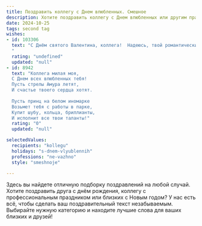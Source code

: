```yaml
---
title: Поздравить коллегу с Днем влюбленных. Смешное
description: Хотите поздравить коллегу с Днем влюбленных или другим праздником? Наш ИИ создаст незабываемое поздравление, а вы обязательно выделитесь среди других.  
date: 2024-10-25
tags: second tag
wishes:
- id: 103306
  text: "С Днём святого Валентина, коллега!  Надеюсь, твой романтический вечер будет таким же продуктивным, как и твой рабочий день (шутка, конечно!). Пусть любовь будет взаимной, а кофе — крепким!
  "
  rating: "undefined"
  updated: "null"
- id: 8942
  text: "Коллега милая моя,
  С Днем всех влюбленных тебя!
  Пусть стрелы Амура летят,
  И счастье твоего сердца хотят.
  
  Пусть принц на белом иномарке
  Возьмет тебя с работы в парке,
  Купит шубу, кольца, бриллианты,
  И исполнит все твои таланты!"
  rating: "0"
  updated: "null"

selectedValues:
  recipients: "kollegu"
  holidays: "s-dnem-vlyublennih"
  professions: "ne-vazhno"
  style: "smeshnoje"

---
```


Здесь вы найдете отличную подборку поздравлений на любой случай. 
Хотите поздравить друга с днём рождения, коллегу с профессиональным праздником или близких с Новым годом? У нас есть всё, чтобы сделать ваш поздравительный текст незабываемым. Выбирайте нужную категорию и находите лучшие слова для ваших близких и друзей!
